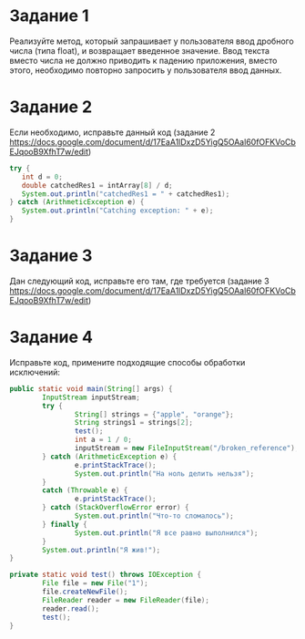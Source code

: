 # Задание 1
Реализуйте метод, который запрашивает у пользователя ввод дробного числа (типа float), и возвращает введенное значение. Ввод текста вместо числа не должно приводить к падению приложения, вместо этого, необходимо повторно запросить у пользователя ввод данных.

# Задание 2
Если необходимо, исправьте данный код (задание 2 https://docs.google.com/document/d/17EaA1lDxzD5YigQ5OAal60fOFKVoCbEJqooB9XfhT7w/edit)

``` java
try {
   int d = 0;
   double catchedRes1 = intArray[8] / d;
   System.out.println("catchedRes1 = " + catchedRes1);
} catch (ArithmeticException e) {
   System.out.println("Catching exception: " + e);
}
```

# Задание 3
Дан следующий код, исправьте его там, где требуется (задание 3 https://docs.google.com/document/d/17EaA1lDxzD5YigQ5OAal60fOFKVoCbEJqooB9XfhT7w/edit)

# Задание 4
Исправьте код, примените подходящие способы обработки исключений:

``` java
public static void main(String[] args) {
        InputStream inputStream;
        try {
                String[] strings = {"apple", "orange"};
                String strings1 = strings[2];
                test();
                int a = 1 / 0;
                inputStream = new FileInputStream("/broken_reference");
        } catch (ArithmeticException e) {
                e.printStackTrace();
                System.out.println("На ноль делить нельзя");
        }
        catch (Throwable e) {
                e.printStackTrace();
        } catch (StackOverflowError error) {
                System.out.println("Что-то сломалось");
        } finally {
                System.out.println("Я все равно выполнился");
        }
        System.out.println("Я жив!");
}

private static void test() throws IOException {
        File file = new File("1");
        file.createNewFile();
        FileReader reader = new FileReader(file);
        reader.read();
        test();
}
 ```